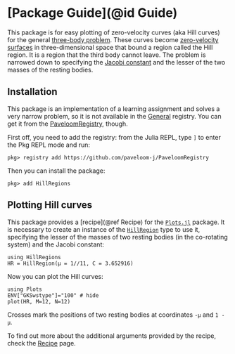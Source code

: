 # [Package Guide](@id Guide)

This package is for easy plotting of zero-velocity curves (aka Hill curves) for the general
[three-body problem](https://en.wikipedia.org/wiki/Three-body_problem). These curves become
[zero-velocity surfaces](https://en.wikipedia.org/wiki/Zero-velocity_surface) in
three-dimensional space that bound a region called the Hill region. It is a region that the
third body cannot leave. The problem is narrowed down to specifying the
[Jacobi constant](https://en.wikipedia.org/wiki/Jacobi_integral) and
the lesser of the two masses of the resting bodies.

## Installation

This package is an implementation of a learning assignment and solves a very narrow problem,
so it is not available in the [General](https://github.com/JuliaRegistries/General)
registry. You can get it from the
[PaveloomRegistry](https://github.com/paveloom-j/PaveloomRegistry), though.

First off, you need to add the registry: from the Julia REPL, type `]` to enter the Pkg
REPL mode and run:

```
pkg> registry add https://github.com/paveloom-j/PaveloomRegistry
```

Then you can install the package:

```
pkg> add HillRegions
```

## Plotting Hill curves

This package provides a [recipe](@ref Recipe) for the
[`Plots.jl`](https://github.com/JuliaPlots/Plots.jl) package. It is necessary to create
an instance of the [`HillRegion`](@ref) type to use it, specifying the lesser of the
masses of two resting bodies (in the co-rotating system) and the Jacobi constant:

```@example ex
using HillRegions
HR = HillRegion(μ = 1//11, C = 3.652916)
```

Now you can plot the Hill curves:

```@example ex
using Plots
ENV["GKSwstype"]="100" # hide
plot(HR, M=12, N=12)
```

Crosses mark the positions of two resting bodies at coordinates `-μ` and `1 - μ`.

To find out more about the additional arguments provided by the recipe, check the
[Recipe](@ref) page.

